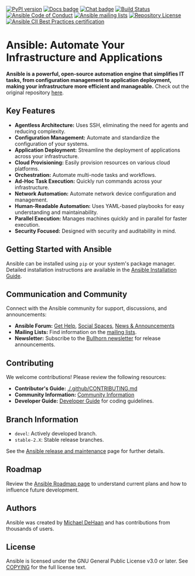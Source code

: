 [![PyPI version](https://img.shields.io/pypi/v/ansible-core.svg)](https://pypi.org/project/ansible-core)
[![Docs badge](https://img.shields.io/badge/docs-latest-brightgreen.svg)](https://docs.ansible.com/ansible/latest/)
[![Chat badge](https://img.shields.io/badge/chat-IRC-brightgreen.svg)](https://docs.ansible.com/ansible/devel/community/communication.html)
[![Build Status](https://dev.azure.com/ansible/ansible/_apis/build/status/CI?branchName=devel)](https://dev.azure.com/ansible/ansible/_build/latest?definitionId=20&branchName=devel)
[![Ansible Code of Conduct](https://img.shields.io/badge/code%20of%20conduct-Ansible-silver.svg)](https://docs.ansible.com/ansible/devel/community/code_of_conduct.html)
[![Ansible mailing lists](https://img.shields.io/badge/mailing%20lists-Ansible-orange.svg)](https://docs.ansible.com/ansible/devel/community/communication.html#mailing-list-information)
[![Repository License](https://img.shields.io/badge/license-GPL%20v3.0-brightgreen.svg)](COPYING)
[![Ansible CII Best Practices certification](https://bestpractices.coreinfrastructure.org/projects/2372/badge)](https://bestpractices.coreinfrastructure.org/projects/2372)

# Ansible: Automate Your Infrastructure and Applications

**Ansible is a powerful, open-source automation engine that simplifies IT tasks, from configuration management to application deployment, making your infrastructure more efficient and manageable.**  Check out the original repository [here](https://github.com/ansible/ansible).

## Key Features

*   **Agentless Architecture:** Uses SSH, eliminating the need for agents and reducing complexity.
*   **Configuration Management:** Automate and standardize the configuration of your systems.
*   **Application Deployment:** Streamline the deployment of applications across your infrastructure.
*   **Cloud Provisioning:** Easily provision resources on various cloud platforms.
*   **Orchestration:** Automate multi-node tasks and workflows.
*   **Ad-Hoc Task Execution:** Quickly run commands across your infrastructure.
*   **Network Automation:** Automate network device configuration and management.
*   **Human-Readable Automation:**  Uses YAML-based playbooks for easy understanding and maintainability.
*   **Parallel Execution:** Manages machines quickly and in parallel for faster execution.
*   **Security Focused:** Designed with security and auditability in mind.

## Getting Started with Ansible

Ansible can be installed using `pip` or your system's package manager.  Detailed installation instructions are available in the [Ansible Installation Guide](https://docs.ansible.com/ansible/latest/installation_guide/intro_installation.html).

## Communication and Community

Connect with the Ansible community for support, discussions, and announcements:

*   **Ansible Forum:** [Get Help](https://forum.ansible.com/c/help/6), [Social Spaces](https://forum.ansible.com/c/chat/4), [News & Announcements](https://forum.ansible.com/c/news/5)
*   **Mailing Lists:** Find information on the [mailing lists](https://docs.ansible.com/ansible/devel/community/communication.html#mailing-list-information).
*   **Newsletter:** Subscribe to the [Bullhorn newsletter](https://docs.ansible.com/ansible/devel/community/communication.html#the-bullhorn) for release announcements.

## Contributing

We welcome contributions!  Please review the following resources:

*   **Contributor's Guide:**  [./.github/CONTRIBUTING.md](./.github/CONTRIBUTING.md)
*   **Community Information:** [Community Information](https://docs.ansible.com/ansible/devel/community)
*   **Developer Guide:** [Developer Guide](https://docs.ansible.com/ansible/devel/dev_guide/) for coding guidelines.

## Branch Information

*   `devel`: Actively developed branch.
*   `stable-2.X`: Stable release branches.

See the [Ansible release and maintenance](https://docs.ansible.com/ansible/devel/reference_appendices/release_and_maintenance.html) page for further details.

## Roadmap

Review the [Ansible Roadmap page](https://docs.ansible.com/ansible/devel/roadmap/) to understand current plans and how to influence future development.

## Authors

Ansible was created by [Michael DeHaan](https://github.com/mpdehaan) and has contributions from thousands of users.

## License

Ansible is licensed under the GNU General Public License v3.0 or later. See [COPYING](COPYING) for the full license text.